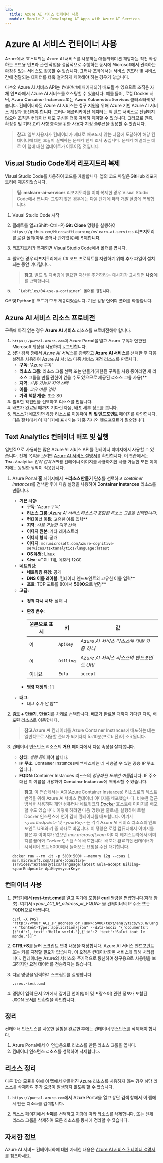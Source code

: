 ```yaml
---
lab:
  title: Azure AI 서비스 컨테이너 사용
  module: Module 2 - Developing AI Apps with Azure AI Services
---
```


# Azure AI 서비스 컨테이너 사용

Azure에서 호스트되는 Azure AI 서비스를 사용하는 애플리케이션 개발자는 직접 작성하는 코드용 인프라 관련 작업을 중점적으로 수행하는 동시에 Microsoft에서 관리하는 확장성 있는 서비스도 활용할 수 있습니다. 그러나 조직에서는 서비스 인프라 및 서비스 간에 전달되는 데이터를 더욱 철저하게 제어해야 하는 경우가 많습니다.

다수의 Azure AI 서비스 API는 *컨테이너*에 패키지되어 배포될 수 있으므로 조직은 자체 인프라에서 Azure AI 서비스를 호스팅할 수 있습니다. 예를 들어, 로컬 Docker 서버, Azure Container Instances 또는 Azure Kubernetes Services 클러스터에 있습니다. 컨테이너화된 Azure AI 서비스는 청구 지원을 위해 Azure 기반 Azure AI 서비스 계정과 통신해야 합니다. 그러나 애플리케이션 데이터는 백 엔드 서비스로 전달되지 않으며 조직은 컨테이너 배포 구성을 더욱 자세히 제어할 수 있습니다. 그러므로 인증, 확장성 및 기타 고려 사항 충족을 위한 사용자 지정 솔루션을 활용할 수 있습니다.

> **참고**: 일부 사용자가 컨테이너가 제대로 배포되지 않는 지점에 도달하여 해당 컨테이너에 대한 호출이 실패하는 문제가 현재 조사 중입니다. 문제가 해결되는 대로 이 랩에 대한 업데이트가 이루어질 것입니다.

## Visual Studio Code에서 리포지토리 복제

Visual Studio Code를 사용하여 코드를 개발합니다. 앱의 코드 파일은 GitHub 리포지토리에 제공되었습니다.

> **팁**: **mslearn-ai-services** 리포지토리를 이미 복제한 경우 Visual Studio Code에서 엽니다. 그렇지 않은 경우에는 다음 단계에 따라 개발 환경에 복제합니다.

1. Visual Studio Code 시작
2. 팔레트를 열고(Shift+Ctrl+P) **Git: Clone** 명령을 실행하여 `https://github.com/MicrosoftLearning/mslearn-ai-services` 리포지토리를 로컬 폴더(아무 폴더나 관계없음)에 복제합니다.
3. 리포지토리가 복제되면 Visual Studio Code에서 폴더를 엽니다.
4. 필요한 경우 리포지토리에서 C# 코드 프로젝트를 지원하기 위해 추가 파일이 설치되는 동안 기다립니다.

    > **참고**: 빌드 및 디버깅에 필요한 자산을 추가하라는 메시지가 표시되면 **나중에**를 선택합니다.

5. 
          `Labfiles/04-use-a-container` 폴더를 펼칩니다.

C# 및 Python용 코드가 모두 제공되었습니다. 기본 설정 언어의 폴더를 확장합니다.

## Azure AI 서비스 리소스 프로비전

구독에 아직 없는 경우 **Azure AI 서비스** 리소스를 프로비전해야 합니다.

1. `https://portal.azure.com`의 Azure Portal을 열고 Azure 구독과 연관된 Microsoft 계정을 사용하여 로그인합니다.
2. 상단 검색 창에서 *Azure AI 서비스*를 검색하고 **Azure AI 서비스**를 선택한 후 다음 설정을 사용하여 Azure AI 서비스 다중 서비스 계정 리소스를 만듭니다.
    - **구독**: ‘Azure 구독’
    - **리소스 그룹**: 리소스 그룹 선택 또는 만들기(제한된 구독을 사용 중이라면 새 리소스 그룹을 만들 권한이 없을 수도 있으므로 제공된 리소스 그룹 사용)**
    - **지역**: *사용 가능한 지역 선택*
    - **이름**: *고유 이름 입력*
    - **가격 책정 계층**: 표준 S0
3. 필요한 확인란을 선택하고 리소스를 만듭니다.
4. 배포가 완료될 때까지 기다린 다음, 배포 세부 정보를 봅니다.
5. 리소스가 배포되면 해당 리소스로 이동하여 **키 및 엔드포인트** 페이지를 확인합니다. 다음 절차에서 이 페이지에 표시되는 키 중 하나와 엔드포인트가 필요합니다.

## Text Analytics 컨테이너 배포 및 실행

일반적으로 사용되는 많은 Azure AI 서비스 API를 컨테이너 이미지에서 사용할 수 있습니다. 전체 목록을 보려면 [Azure AI 서비스 설명서](https://docs.microsoft.com/azure/cognitive-services/cognitive-services-container-support#container-availability-in-azure-cognitive-services)를 확인합니다. 이 연습에서는 Text Analytics *언어 감지* API용 컨테이너 이미지를 사용하지만 사용 가능한 모든 이미지에는 동일한 원칙이 적용됩니다.

1. Azure Portal **홈** 페이지에서 **&#65291;리소스 만들기** 단추를 선택하고 *container instances*를 검색한 후에 다음 설정을 사용하여 **Container Instances** 리소스를 만듭니다.

    - **기본 사항**:
        - **구독**: ‘Azure 구독’
        - **리소스 그룹**: *Azure AI 서비스 리소스가 포함된 리소스 그룹을 선택합니다.*
        - **컨테이너 이름**: 고유한 이름 입력**
        - **지역**: *사용 가능한 지역 선택*
        - **이미지 원본**: 기타 레지스트리
        - **이미지 형식**: 공개
        - **이미지**: `mcr.microsoft.com/azure-cognitive-services/textanalytics/language:latest`
        - **OS 유형**: Linux
        - **Size**: vCPU 1개, 메모리 12GB
    - **네트워킹**:
        - **네트워킹 유형**: 공개
        - **DNS 이름 레이블**: 컨테이너 엔드포인트의 고유한 이름 입력**
        - **포트**: TCP 포트를 80에서 **5000**으로 변경**
    - **고급:**
        - **정책 다시 시작**: 실패 시
        - **환경 변수**:

            | 원본으로 표시 | 키 | 값 |
            | -------------- | --- | ----- |
            | 예 | `ApiKey` | *Azure AI 서비스 리소스에 대한 키 중 하나* |
            | 예 | `Billing` | *Azure AI 서비스 리소스의 엔드포인트 URI* |
            | 아니요 | `Eula` | `accept` |

        - **명령 재정의**: [ ]
    - **태그**:
        - 태그 추가 안 함**

2. **검토 + 만들기**, **만들기**를 차례로 선택합니다. 배포가 완료될 때까지 기다린 다음, 배포된 리소스로 이동합니다.
    > **참고** Azure AI 컨테이너를 Azure Container Instances에 배포하는 데는 일반적으로 사용할 준비가 되기까지 5~10분(프로비전)이 소요됩니다.
3. 컨테이너 인스턴스 리소스의 **개요** 페이지에서 다음 속성을 살펴봅니다.
    - **상태**: *실행 중*이어야 합니다.
    - **IP 주소**: Container Instances에 액세스하는 데 사용할 수 있는 공용 IP 주소입니다.
    - **FQDN**: Container Instances 리소스의 *정규화된 도메인 이름*입니다. IP 주소 대신 이 이름을 사용하여 Container Instances에 액세스할 수 있습니다.

    > **참고**: 이 연습에서는 ACI(Azure Container Instances) 리소스로의 텍스트 번역을 위해 Azure AI 서비스 컨테이너 이미지를 배포했습니다. 비슷한 접근 방식을 사용하여 개인 컴퓨터나 네트워크의 *[Docker](https://www.docker.com/products/docker-desktop)* 호스트에 이미지를 배포할 수도 있습니다. 이렇게 하려면 다음 명령(한 줄로)을 실행하여 로컬 Docker 인스턴스에 언어 감지 컨테이너를 배포합니다. 여기서 *&lt;yourEndpoint&gt;* 및 *&lt;yourKey&gt;* 는 각각 Azure AI 서비스 리소스의 엔드포인트 URI와 키 중 하나로 바꿉니다.
    > 이 명령은 로컬 컴퓨터에서 이미지를 찾은 후 이미지가 없으면 *mcr.microsoft.com* 이미지 레지스트리에서 이미지를 끌어와 Docker 인스턴스에 배포합니다. 배포가 완료되면 컨테이너가 시작되어 포트 5000에서 들어오는 요청을 수신 대기합니다.

    ```
    docker run --rm -it -p 5000:5000 --memory 12g --cpus 1 mcr.microsoft.com/azure-cognitive-services/textanalytics/language:latest Eula=accept Billing=<yourEndpoint> ApiKey=<yourKey>
    ```

## 컨테이너 사용

1. 편집기에서 **rest-test.cmd**를 열고 여기에 포함된 **curl** 명령을 편집합니다(아래 참조). 여기서 *&lt;your_ACI_IP_address_or_FQDN&gt;* 을 컨테이너의 IP 주소 또는 FQDN으로 바꿉니다.

    ```
    curl -X POST "http://<your_ACI_IP_address_or_FQDN>:5000/text/analytics/v3.0/languages" -H "Content-Type: application/json" --data-ascii "{'documents':[{'id':1,'text':'Hello world.'},{'id':2,'text':'Salut tout le monde.'}]}"
    ```

2. **CTRL+S**를 눌러 스크립트 변경 내용을 저장합니다. Azure AI 서비스 엔드포인트 또는 키를 지정할 필요가 없습니다. 이 요청은 컨테이너화된 서비스에 의해 처리됩니다. 컨테이너는 Azure의 서비스와 주기적으로 통신하여 청구용으로 사용량을 보고하지만 요청 데이터를 전송하지는 않습니다.
3. 다음 명령을 입력하여 스크립트를 실행합니다.

    ```
    ./rest-test.cmd
    ```

4. 명령이 입력 문서 2개에서 감지된 언어(영어 및 프랑스어) 관련 정보가 포함된 JSON 문서를 반환함을 확인합니다.

## 정리

컨테이너 인스턴스를 사용한 실험을 완료한 후에는 컨테이너 인스턴스를 삭제해야 합니다.

1. Azure Portal에서 이 연습용으로 리소스를 만든 리소스 그룹을 엽니다.
2. 컨테이너 인스턴스 리소스를 선택하여 삭제합니다.

## 리소스 정리

다른 학습 모듈을 위해 이 랩에서 만들어진 Azure 리소스를 사용하지 않는 경우 해당 리소스를 삭제하여 추가 요금이 발생하지 않도록 할 수 있습니다.

1. `https://portal.azure.com`에서 Azure Portal을 열고 상단 검색 창에서 이 랩에서 만든 리소스를 검색합니다.

2. 리소스 페이지에서 **삭제**를 선택하고 지침에 따라 리소스를 삭제합니다. 또는 전체 리소스 그룹을 삭제하여 모든 리소스를 동시에 정리할 수 있습니다.

## 자세한 정보

Azure AI 서비스 컨테이너화에 대한 자세한 내용은 [Azure AI 서비스 컨테이너 설명서](https://learn.microsoft.com/azure/ai-services/cognitive-services-container-support)를 참조하세요.
